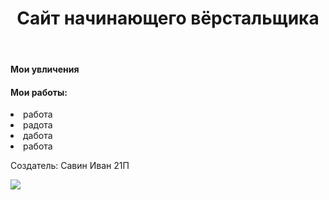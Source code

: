 <!DOCTYPE html>
<html>
<head>
	<meta charset="utf-8">
	<meta name="viewport" content="width=device-width, initial-scale=1.0">
	<link rel="stylesheet" type="text/css" href="css/css.css">
	

</head>
<body class="body-fon">
	<header class="header-1">
        <h1>Сайт начинающего вёрстальщика</h1>
    </header>
    <main class="main">
        <div><h4>Мои увличения</h4>
    </main>
    <main class="main1">
        <div><h4>Мои работы:</h4>
        	<li>работа</li>
        	<li>радота</li>
        	<li>дабота</li>
        	<li>работа</li>
    </main>
    <footer class="footer">
 		 <div class="work">
 		 	<div class="container">
 		    <p>
 			  Создатель: Савин Иван 21П
 			</p>
 			<p class="a">
 				<a href="https://vk.com/llliuavlll">
 					<img class="img" src="css/img/vk1.png">
 				</a>
 			</p>
          </div>
 		</div>	   
    </footer>

</body>
</html>
